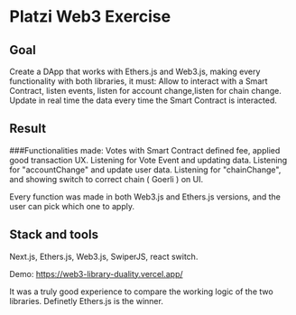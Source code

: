# Platzi Web3 Exercise

## Goal
Create a DApp that works with Ethers.js and Web3.js, making every functionality with both libraries, it must:
Allow to interact with a Smart Contract, listen events, listen for account change,listen for chain change. Update in real time the data every time the Smart Contract is interacted. 

## Result
###Functionalities made: 
Votes with Smart Contract defined fee, applied good transaction UX.
Listening for Vote Event and updating data.
Listening for "accountChange" and update user data.
Listening for "chainChange", and showing switch to correct chain ( Goerli ) on UI.

Every function was made in both Web3.js and Ethers.js versions, and the user can pick which one to apply.


## Stack and tools

Next.js, Ethers.js, Web3.js, SwiperJS, react switch.

Demo: https://web3-library-duality.vercel.app/

It was a truly good experience to compare the working logic of the two libraries. Definetly Ethers.js is the winner. 
